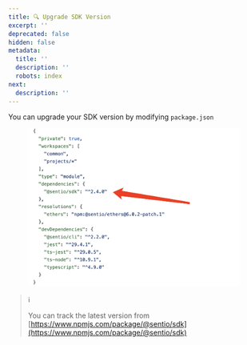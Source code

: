 ```yaml
---
title: 🔍 Upgrade SDK Version
excerpt: ''
deprecated: false
hidden: false
metadata:
  title: ''
  description: ''
  robots: index
next:
  description: ''
---
```

You can upgrade your SDK version by modifying `package.json`

<figure>
  <img src="https://raw.githubusercontent.com/sentioxyz/docs/v1.0/.gitbook/assets/image (3) (1) (2).png" alt="" />
  <figcaption></figcaption>
</figure>

> ℹ️
>
> You can track the latest version from [https://www.npmjs.com/package/@sentio/sdk](https://www.npmjs.com/package/@sentio/sdk)